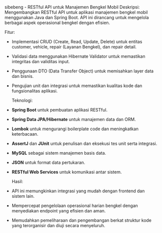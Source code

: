 sibebeng - RESTful API untuk Manajemen Bengkel Mobil
Deskripsi: Mengembangkan RESTful API untuk aplikasi manajemen bengkel mobil menggunakan Java dan Spring Boot. API ini dirancang untuk mengelola berbagai aspek operasional bengkel dengan efisien.


Fitur:
- Implementasi CRUD (Create, Read, Update, Delete) untuk entitas customer, vehicle, repair (Layanan Bengkel), dan repair detail.
- Validasi data menggunakan Hibernate Validator untuk memastikan integritas dan validitas input.
- Penggunaan DTO (Data Transfer Object) untuk memisahkan layer data dan bisnis.
- Pengujian unit dan integrasi untuk memastikan kualitas kode dan fungsionalitas aplikasi.



  Teknologi:
- **Spring Boot** untuk pembuatan aplikasi RESTful.
- **Spring Data JPA/Hibernate** untuk manajemen data dan ORM.
- **Lombok** untuk mengurangi boilerplate code dan meningkatkan keterbacaan.
- **AssertJ** dan **JUnit** untuk penulisan dan eksekusi tes unit serta integrasi.
- **MySQL** sebagai sistem manajemen basis data.
- **JSON** untuk format data pertukaran.
- **RESTful Web Services** untuk komunikasi antar sistem.


  Hasil:
- API ini memungkinkan integrasi yang mudah dengan frontend dan sistem lain.
- Mempercepat pengelolaan operasional harian bengkel dengan menyediakan endpoint yang efisien dan aman.
- Memudahkan pemeliharaan dan pengembangan berkat struktur kode yang terorganisir dan diuji secara menyeluruh.
